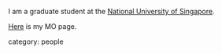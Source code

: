 I am a graduate student at the [National University of Singapore](http://ww1.math.nus.edu.sg/).

[Here](http://mathoverflow.net/users/2529/colin-tan) is my MO page.

category: people
